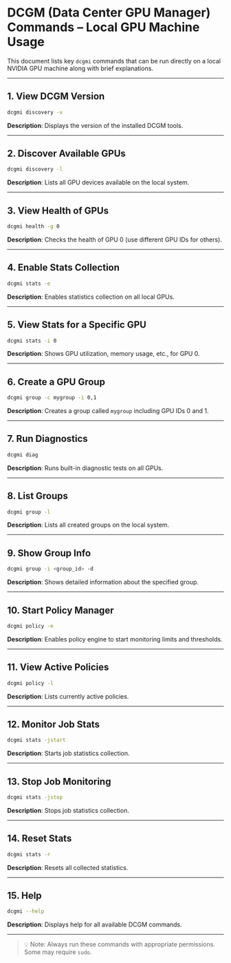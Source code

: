 
# DCGM (Data Center GPU Manager) Commands – Local GPU Machine Usage

This document lists key `dcgmi` commands that can be run directly on a local NVIDIA GPU machine along with brief explanations.

---

## 1. View DCGM Version

```bash
dcgmi discovery -v
```
**Description**: Displays the version of the installed DCGM tools.

---

## 2. Discover Available GPUs

```bash
dcgmi discovery -l
```
**Description**: Lists all GPU devices available on the local system.

---

## 3. View Health of GPUs

```bash
dcgmi health -g 0
```
**Description**: Checks the health of GPU 0 (use different GPU IDs for others).

---

## 4. Enable Stats Collection

```bash
dcgmi stats -e
```
**Description**: Enables statistics collection on all local GPUs.

---

## 5. View Stats for a Specific GPU

```bash
dcgmi stats -i 0
```
**Description**: Shows GPU utilization, memory usage, etc., for GPU 0.

---

## 6. Create a GPU Group

```bash
dcgmi group -c mygroup -i 0,1
```
**Description**: Creates a group called `mygroup` including GPU IDs 0 and 1.

---

## 7. Run Diagnostics

```bash
dcgmi diag
```
**Description**: Runs built-in diagnostic tests on all GPUs.

---

## 8. List Groups

```bash
dcgmi group -l
```
**Description**: Lists all created groups on the local system.

---

## 9. Show Group Info

```bash
dcgmi group -i <group_id> -d
```
**Description**: Shows detailed information about the specified group.

---

## 10. Start Policy Manager

```bash
dcgmi policy -e
```
**Description**: Enables policy engine to start monitoring limits and thresholds.

---

## 11. View Active Policies

```bash
dcgmi policy -l
```
**Description**: Lists currently active policies.

---

## 12. Monitor Job Stats

```bash
dcgmi stats -jstart
```
**Description**: Starts job statistics collection.

---

## 13. Stop Job Monitoring

```bash
dcgmi stats -jstop
```
**Description**: Stops job statistics collection.

---

## 14. Reset Stats

```bash
dcgmi stats -r
```
**Description**: Resets all collected statistics.

---

## 15. Help

```bash
dcgmi --help
```
**Description**: Displays help for all available DCGM commands.

---

> 💡 Note: Always run these commands with appropriate permissions. Some may require `sudo`.
